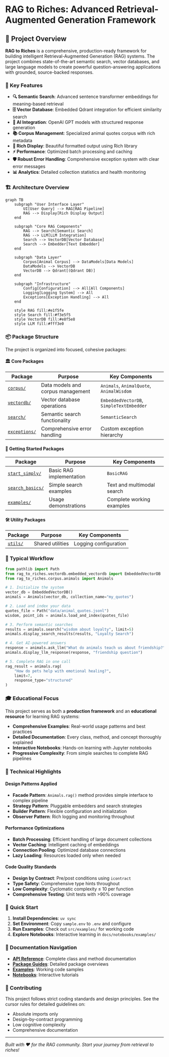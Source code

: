 # RAG to Riches: Advanced Retrieval-Augmented Generation Framework

## 🚀 Project Overview

**RAG to Riches** is a comprehensive, production-ready framework for building intelligent Retrieval-Augmented Generation (RAG) systems. The project combines state-of-the-art semantic search, vector databases, and large language models to create powerful question-answering applications with grounded, source-backed responses.

### 🎯 Key Features

- **🔍 Semantic Search**: Advanced sentence transformer embeddings for meaning-based retrieval
- **🗄️ Vector Database**: Embedded Qdrant integration for efficient similarity search
- **🤖 AI Integration**: OpenAI GPT models with structured response generation
- **📚 Corpus Management**: Specialized animal quotes corpus with rich metadata
- **🎨 Rich Display**: Beautiful formatted output using Rich library
- **⚡ Performance**: Optimized batch processing and caching
- **🛡️ Robust Error Handling**: Comprehensive exception system with clear error messages
- **📊 Analytics**: Detailed collection statistics and health monitoring

### 🏗️ Architecture Overview

```mermaid
graph TB
    subgraph "User Interface Layer"
        UI[User Query] --> RAG[RAG Pipeline]
        RAG --> Display[Rich Display Output]
    end
    
    subgraph "Core RAG Components"
        RAG --> Search[Semantic Search]
        RAG --> LLM[LLM Integration]
        Search --> VectorDB[Vector Database]
        Search --> Embedder[Text Embedder]
    end
    
    subgraph "Data Layer"
        Corpus[Animal Corpus] --> DataModels[Data Models]
        DataModels --> VectorDB
        VectorDB --> Qdrant[(Qdrant DB)]
    end
    
    subgraph "Infrastructure"
        Config[Configuration] --> All[All Components]
        Logging[Logging System] --> All
        Exceptions[Exception Handling] --> All
    end
    
    style RAG fill:#e1f5fe
    style Search fill:#f3e5f5
    style VectorDB fill:#e8f5e8
    style LLM fill:#fff3e0
```

### 📦 Package Structure

The project is organized into focused, cohesive packages:

#### 🏛️ Core Packages

| Package | Purpose | Key Components |
|---------|---------|----------------|
| [`corpus/`](corpus/index.md) | Data models and corpus management | `Animals`, `AnimalQuote`, `AnimalWisdom` |
| [`vectordb/`](vectordb/index.md) | Vector database operations | `EmbeddedVectorDB`, `SimpleTextEmbedder` |
| [`search/`](search/index.md) | Semantic search functionality | `SemanticSearch` |
| [`exceptions/`](exceptions/index.md) | Comprehensive error handling | Custom exception hierarchy |

#### 🚀 Getting Started Packages

| Package | Purpose | Key Components |
|---------|---------|----------------|
| [`start_simply/`](start_simply/index.md) | Basic RAG implementation | `BasicRAG` |
| [`search_basics/`](search_basics/index.md) | Simple search examples | Text and multimodal search |
| [`examples/`](examples/index.md) | Usage demonstrations | Complete working examples |

#### 🛠️ Utility Packages

| Package | Purpose | Key Components |
|---------|---------|----------------|
| [`utils/`](utils/index.md) | Shared utilities | Logging configuration |

### 🔄 Typical Workflow

```python
from pathlib import Path
from rag_to_riches.vectordb.embedded_vectordb import EmbeddedVectorDB
from rag_to_riches.corpus.animals import Animals

# 1. Initialize the system
vector_db = EmbeddedVectorDB()
animals = Animals(vector_db, collection_name="my_quotes")

# 2. Load and index your data
quotes_file = Path("data/animal_quotes.jsonl")
wisdom, point_ids = animals.load_and_index(quotes_file)

# 3. Perform semantic searches
results = animals.search("wisdom about loyalty", limit=5)
animals.display_search_results(results, "Loyalty Search")

# 4. Get AI-powered answers
response = animals.ask_llm("What do animals teach us about friendship?")
animals.display_llm_response(response, "friendship question")

# 5. Complete RAG in one call
rag_result = animals.rag(
    "How do pets help with emotional healing?",
    limit=7,
    response_type="structured"
)
```

### 🎓 Educational Focus

This project serves as both a **production framework** and an **educational resource** for learning RAG systems:

- **Comprehensive Examples**: Real-world usage patterns and best practices
- **Detailed Documentation**: Every class, method, and concept thoroughly explained
- **Interactive Notebooks**: Hands-on learning with Jupyter notebooks
- **Progressive Complexity**: From simple searches to complete RAG pipelines

### 🧠 Technical Highlights

#### Design Patterns Applied
- **Facade Pattern**: `Animals.rag()` method provides simple interface to complex pipeline
- **Strategy Pattern**: Pluggable embedders and search strategies
- **Builder Pattern**: Flexible configuration and initialization
- **Observer Pattern**: Rich logging and monitoring throughout

#### Performance Optimizations
- **Batch Processing**: Efficient handling of large document collections
- **Vector Caching**: Intelligent caching of embeddings
- **Connection Pooling**: Optimized database connections
- **Lazy Loading**: Resources loaded only when needed

#### Code Quality Standards
- **Design by Contract**: Pre/post conditions using `icontract`
- **Type Safety**: Comprehensive type hints throughout
- **Low Complexity**: Cyclomatic complexity ≤ 10 per function
- **Comprehensive Testing**: Unit tests with >90% coverage

### 🚀 Quick Start

1. **Install Dependencies**: `uv sync`
2. **Set Environment**: Copy `sample.env` to `.env` and configure
3. **Run Examples**: Check out `src/examples/` for working code
4. **Explore Notebooks**: Interactive learning in `docs/notebooks/examples/`

### 📖 Documentation Navigation

- **[API Reference](apidocs/index.md)**: Complete class and method documentation
- **[Package Guides](corpus/index.md)**: Detailed package overviews
- **[Examples](examples/index.md)**: Working code samples
- **[Notebooks](notebooks/examples/index.md)**: Interactive tutorials

### 🤝 Contributing

This project follows strict coding standards and design principles. See the cursor rules for detailed guidelines on:
- Absolute imports only
- Design-by-contract programming
- Low cognitive complexity
- Comprehensive documentation

---

*Built with ❤️ for the RAG community. Start your journey from retrieval to riches!*
